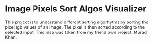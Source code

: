# Image Pixels Sort Algos Visualizer

This project is to understand different sorting algorhytms by sorting the pixel rgb values of an image. The pixel is then sorted according to the selected input. This idea was taken from my friend own project, Murad Khan.
